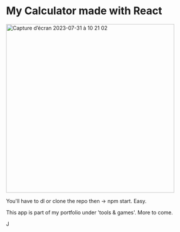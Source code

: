 # My Calculator made with React

<img width="457" alt="Capture d’écran 2023-07-31 à 10 21 02" src="https://github.com/JuloCS22/Calculator/assets/95760057/02fd97a9-8fb5-4699-b6a8-c4b4c60e9b63">

You'll have to dl or clone the repo then -> npm start.
Easy.

This app is part of my portfolio under 'tools & games'.
More to come.

J
